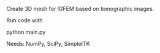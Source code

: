 Create 3D mesh for IGFEM based on tomographic images.


Run code with 

python main.py

Needs: NumPy, SciPy, SimpleITK

